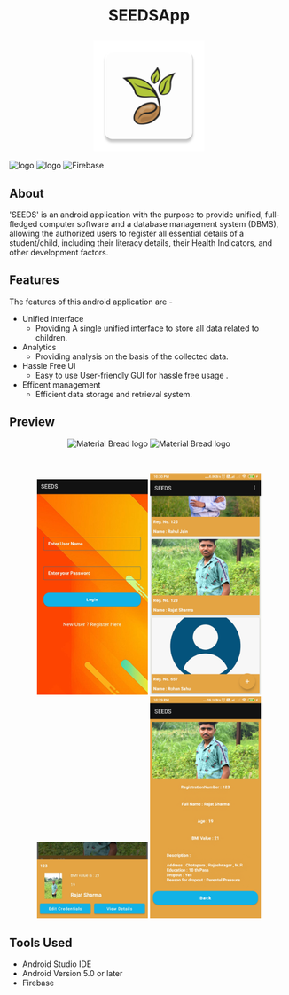 

#  <p align =center>SEEDSApp</p>
<p align="center">
  <img width="200" src="https://github.com/suyash-9/SEEDS-Android/blob/master/resources/icon.png" alt="Material Bread logo">
</p>

![logo](https://img.shields.io/badge/Android-3DDC84?style=for-the-badge&logo=android&logoColor=white)
![logo](	https://img.shields.io/badge/Kotlin-0095D5?&style=for-the-badge&logo=kotlin&logoColor=white)
![Firebase](https://img.shields.io/badge/firebase-%23039BE5.svg?style=for-the-badge&logo=firebase)


## About
   'SEEDS' is an android application with the purpose to provide unified, full-fledged computer software and a database management system (DBMS), allowing the authorized users to register all essential details of a student/child, including their literacy details, their Health Indicators, and other development factors.

## Features
   The features of this android application are - 
   * Unified interface
     - Providing A single unified interface to store all data related to children.
   * Analytics 
     - Providing analysis on the basis of the collected data.
   * Hassle Free UI
     - Easy to use User-friendly GUI for hassle free usage . 
   * Efficent management
     - Efficient data storage and retrieval system.
     
## Preview
<p align="center">
  <img width="200" src="https://github.com/suyash-9/BinocularsApp/blob/main/preview1.gif" alt="Material Bread logo">
  <img width="200" src="https://github.com/suyash-9/BinocularsApp/blob/main/preview2.gif" alt="Material Bread logo">
</p>
<br>
<p align="center">
  <img width="200" src="https://github.com/suyash-9/SEEDS-Android/blob/master/resources/2.jpg" alt="Material Bread logo">
  <img width="200" src="https://github.com/suyash-9/SEEDS-Android/blob/master/resources/10.jpg" alt="Material Bread logo">
  <img width="200" src="https://github.com/suyash-9/SEEDS-Android/blob/master/resources/7.jpg" alt="Material Bread logo">
  <img width="200" src="https://github.com/suyash-9/SEEDS-Android/blob/master/resources/9.jpg" alt="Material Bread logo">
<!--   <img width="200" src="https://github.com/suyash-9/BinocularsApp/blob/main/Screenshots/s5.jpg" alt="Material Bread logo">
  <img width="200" src="https://github.com/suyash-9/BinocularsApp/blob/main/Screenshots/s6.jpg" alt="Material Bread logo"> -->
</p>

 
## Tools Used
* Android Studio IDE
* Android Version 5.0 or later
* Firebase


 
